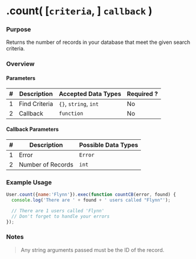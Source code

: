 # .count( [`criteria`, ] `callback` )
### Purpose
Returns the number of records in your database that meet the given search criteria.

### Overview
#### Parameters

| # | Description   | Accepted Data Types          | Required ? |
|---|---------------|------------------------------|------------|
| 1 | Find Criteria | `{}`, `string`, `int` | No         |
| 2 | Callback      | `function`                   | No         |

#### Callback Parameters

| # | Description       | Possible Data Types |
|---|-------------------|---------------------|
| 1 | Error             | `Error`             |
| 2 | Number of Records | `int`               |

### Example Usage

```javascript
User.count({name:'Flynn'}).exec(function countCB(error, found) {
  console.log('There are ' + found + ' users called "Flynn"');

  // There are 1 users called 'Flynn'
  // Don't forget to handle your errors
});


```
### Notes
> Any string arguments passed must be the ID of the record.




<docmeta name="displayName" value=".count()">
<docmeta name="pageType" value="method">
